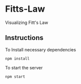 # Fitts-Law
Visualizing Fitt's Law

## Instructions

To Install necessary dependencies
```
npm install
```
To start the server
```
npm start
```
